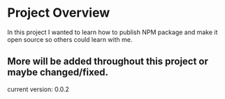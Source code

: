 # Project Overview
In this project I wanted to learn how to publish NPM package and make it
open source so others could learn with me.

## More will be added throughout this project or maybe changed/fixed.

current version: 0.0.2

